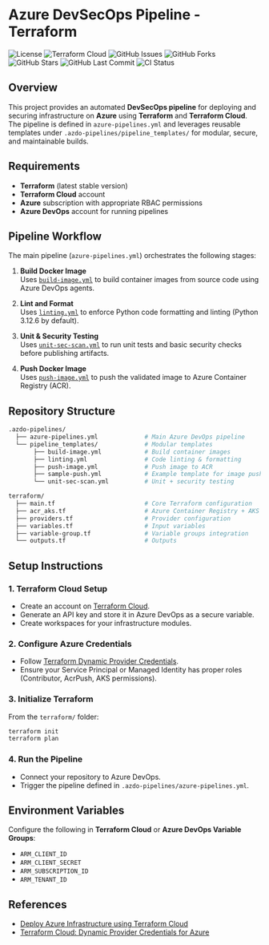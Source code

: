 # Azure DevSecOps Pipeline - Terraform

![License](https://img.shields.io/github/license/devsecblueprint/azure-devsecops-pipeline?logo=license&style=for-the-badge)
![Terraform Cloud](https://img.shields.io/badge/Terraform-Registry-purple?logo=terraform&style=for-the-badge)
![GitHub Issues](https://img.shields.io/github/issues/devsecblueprint/azure-devsecops-pipeline?logo=github&style=for-the-badge)
![GitHub Forks](https://img.shields.io/github/forks/devsecblueprint/azure-devsecops-pipeline?logo=github&style=for-the-badge)
![GitHub Stars](https://img.shields.io/github/stars/devsecblueprint/azure-devsecops-pipeline?logo=github&style=for-the-badge)
![GitHub Last Commit](https://img.shields.io/github/last-commit/devsecblueprint/azure-devsecops-pipeline?logo=github&style=for-the-badge)
![CI Status](https://img.shields.io/github/actions/workflow/status/devsecblueprint/azure-devsecops-pipeline/main.yml?style=for-the-badge&logo=github)

## Overview

This project provides an automated **DevSecOps pipeline** for deploying and securing infrastructure on **Azure** using **Terraform** and **Terraform Cloud**. The pipeline is defined in `azure-pipelines.yml` and leverages reusable templates under `.azdo-pipelines/pipeline_templates/` for modular, secure, and maintainable builds.

## Requirements

- **Terraform** (latest stable version)
- **Terraform Cloud** account
- **Azure** subscription with appropriate RBAC permissions
- **Azure DevOps** account for running pipelines

## Pipeline Workflow

The main pipeline (`azure-pipelines.yml`) orchestrates the following stages:

1. **Build Docker Image**  
   Uses [`build-image.yml`](.azdo-pipelines/pipeline_templates/build-image.yml) to build container images from source code using Azure DevOps agents.

2. **Lint and Format**  
   Uses [`linting.yml`](.azdo-pipelines/pipeline_templates/linting.yml) to enforce Python code formatting and linting (Python 3.12.6 by default).

3. **Unit & Security Testing**  
   Uses [`unit-sec-scan.yml`](.azdo-pipelines/pipeline_templates/unit-sec-scan.yml) to run unit tests and basic security checks before publishing artifacts.

4. **Push Docker Image**  
   Uses [`push-image.yml`](.azdo-pipelines/pipeline_templates/push-image.yml) to push the validated image to Azure Container Registry (ACR).

## Repository Structure

```bash
.azdo-pipelines/
  ├── azure-pipelines.yml             # Main Azure DevOps pipeline
  └── pipeline_templates/             # Modular templates
       ├── build-image.yml            # Build container images
       ├── linting.yml                # Code linting & formatting
       ├── push-image.yml             # Push image to ACR
       ├── sample-push.yml            # Example template for image push
       └── unit-sec-scan.yml          # Unit + security testing

terraform/
  ├── main.tf                         # Core Terraform configuration
  ├── acr_aks.tf                      # Azure Container Registry + AKS
  ├── providers.tf                    # Provider configuration
  ├── variables.tf                    # Input variables
  ├── variable-group.tf               # Variable groups integration
  └── outputs.tf                      # Outputs
```

## Setup Instructions

### 1. **Terraform Cloud Setup**

- Create an account on [Terraform Cloud](https://app.terraform.io/).
- Generate an API key and store it in Azure DevOps as a secure variable.
- Create workspaces for your infrastructure modules.

### 2. **Configure Azure Credentials**

- Follow [Terraform Dynamic Provider Credentials](https://developer.hashicorp.com/terraform/cloud-docs/workspaces/dynamic-provider-credentials/azure-configuration).
- Ensure your Service Principal or Managed Identity has proper roles (Contributor, AcrPush, AKS permissions).

### 3. **Initialize Terraform**

From the `terraform/` folder:

```bash
terraform init
terraform plan
```

### 4. **Run the Pipeline**

- Connect your repository to Azure DevOps.
- Trigger the pipeline defined in `.azdo-pipelines/azure-pipelines.yml`.

## Environment Variables

Configure the following in **Terraform Cloud** or **Azure DevOps Variable Groups**:

- `ARM_CLIENT_ID`
- `ARM_CLIENT_SECRET`
- `ARM_SUBSCRIPTION_ID`
- `ARM_TENANT_ID`

## References

- [Deploy Azure Infrastructure using Terraform Cloud](https://dev.to/this-is-learning/deploy-azure-infrastructure-using-terraform-cloud-3j9d)
- [Terraform Cloud: Dynamic Provider Credentials for Azure](https://developer.hashicorp.com/terraform/cloud-docs/workspaces/dynamic-provider-credentials/azure-configuration#configure-hcp-terraform)
